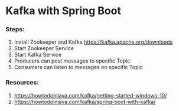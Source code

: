 # Kafka with Spring Boot

### Steps:
1. Install Zookeeper and Kafka https://kafka.apache.org/downloads
2. Start Zookeeper Service
3. Start Kafka Service
4. Producers can post messages to specific Topic
5. Consumers can listen to messages on specific Topic


### Resources: 
1. https://howtodoinjava.com/kafka/getting-started-windows-10/
2. https://howtodoinjava.com/kafka/spring-boot-with-kafka/
